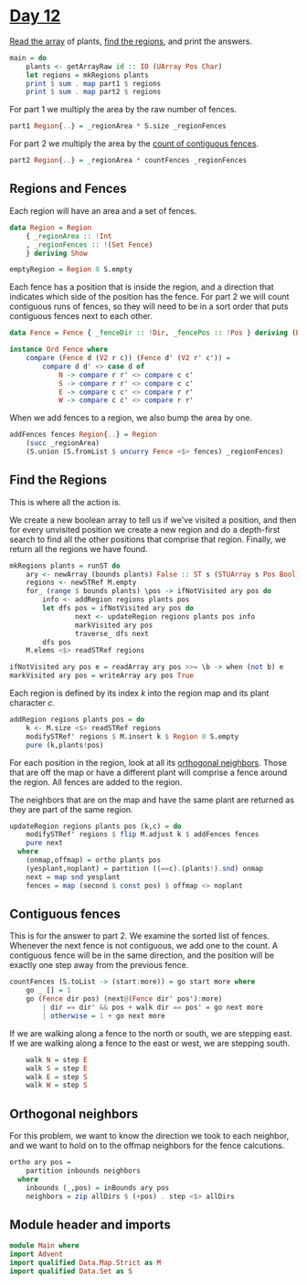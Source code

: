 # [Day 12](https://adventofcode.com/2024/day/12)

[Read the array](../lib/Advent.md#read-an-array) of plants,
[find the regions](#find-the-regions), and print the answers.

```haskell top:3
main = do
    plants <- getArrayRaw id :: IO (UArray Pos Char)
    let regions = mkRegions plants
    print $ sum . map part1 $ regions
    print $ sum . map part2 $ regions
```

For part 1 we multiply the area by the raw number of fences.

```haskell
part1 Region{..} = _regionArea * S.size _regionFences
```

For part 2 we multiply the area by the [count of contiguous
fences](#contiguous-fences).

```haskell
part2 Region{..} = _regionArea * countFences _regionFences
```

## Regions and Fences

Each region will have an area and a set of fences.

```haskell top:1
data Region = Region
    { _regionArea :: !Int
    , _regionFences :: !(Set Fence)
    } deriving Show

emptyRegion = Region 0 S.empty
```

Each fence has a position that is inside the region, and a direction that
indicates which side of the position has the fence.  For part 2 we will count
contiguous runs of fences, so they will need to be in a sort order that puts
contiguous fences next to each other.

```haskell top:1
data Fence = Fence { _fenceDir :: !Dir, _fencePos :: !Pos } deriving (Eq,Show)

instance Ord Fence where
    compare (Fence d (V2 r c)) (Fence d' (V2 r' c')) =
        compare d d' <> case d of
            N -> compare r r' <> compare c c'
            S -> compare r r' <> compare c c'
            E -> compare c c' <> compare r r'
            W -> compare c c' <> compare r r'
```

When we add fences to a region, we also bump the area by one.

```haskell top:1
addFences fences Region{..} = Region
    (succ _regionArea)
    (S.union (S.fromList $ uncurry Fence <$> fences) _regionFences)
```

## Find the Regions

This is where all the action is.

We create a new boolean array to tell us if we've visited a position, and then
for every unvisited position we create a new region and do a depth-first
search to find all the other positions that comprise that region.
Finally, we return all the regions we have found.

```haskell
mkRegions plants = runST do
    ary <- newArray (bounds plants) False :: ST s (STUArray s Pos Bool)
    regions <- newSTRef M.empty
    for_ (range $ bounds plants) \pos -> ifNotVisited ary pos do
        info <- addRegion regions plants pos
        let dfs pos = ifNotVisited ary pos do
                next <- updateRegion regions plants pos info
                markVisited ary pos
                traverse_ dfs next
        dfs pos
    M.elems <$> readSTRef regions

ifNotVisited ary pos e = readArray ary pos >>= \b -> when (not b) e
markVisited ary pos = writeArray ary pos True
```

Each region is defined by its index $k$ into the region map and its plant
character $c$.

```haskell
addRegion regions plants pos = do
    k <- M.size <$> readSTRef regions
    modifySTRef' regions $ M.insert k $ Region 0 S.empty
    pure (k,plants!pos)
```

For each position in the region, look at all its
[orthogonal neighbors](#orthogonal-neighbors).
Those that are off the map or have a different plant will comprise a fence
around the region. All fences are added to the region.

The neighbors that are on the map and have the same plant are returned
as they are part of the same region.

```haskell
updateRegion regions plants pos (k,c) = do
    modifySTRef' regions $ flip M.adjust k $ addFences fences
    pure next
  where
    (onmap,offmap) = ortho plants pos
    (yesplant,noplant) = partition ((==c).(plants!).snd) onmap
    next = map snd yesplant
    fences = map (second $ const pos) $ offmap <> noplant
```

## Contiguous fences

This is for the answer to part 2.  We examine the sorted list of fences.
Whenever the next fence is not contiguous, we add one to the count. A
contiguous fence will be in the same direction, and the position will be
exactly one step away from the previous fence.

```haskell
countFences (S.toList -> (start:more)) = go start more where
    go _ [] = 1
    go (Fence dir pos) (next@(Fence dir' pos'):more)
        | dir == dir' && pos + walk dir == pos' = go next more
        | otherwise = 1 + go next more
```

If we are walking along a fence to the north or south, we are stepping east.
If we are walking along a fence to the east or west, we are stepping south.

```haskell
    walk N = step E
    walk S = step E
    walk E = step S
    walk W = step S
```

## Orthogonal neighbors

For this problem, we want to know the direction we took to each neighbor, and
we want to hold on to the offmap neighbors for the fence calcutions.

```haskell
ortho ary pos =
    partition inbounds neighbors
  where
    inbounds (_,pos) = inBounds ary pos
    neighbors = zip allDirs $ (+pos) . step <$> allDirs
```

## Module header and imports

```haskell top
module Main where
import Advent
import qualified Data.Map.Strict as M
import qualified Data.Set as S
```
